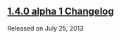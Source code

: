 <script>{
	"title": "jQuery Mobile Changelogs",
	"pageTemplate": "page-contentfull.php"
}</script>

## [1.4.0 alpha 1 Changelog](/changelog/1.4.0-alpha.1/)
Released on July 25, 2013
